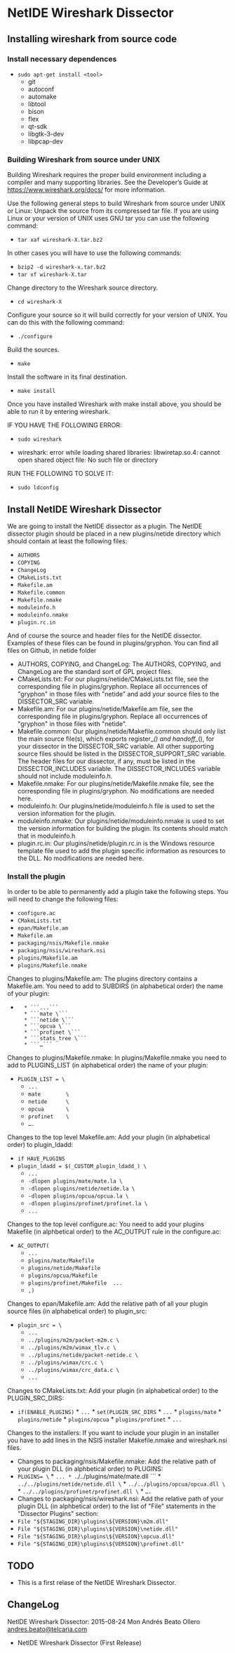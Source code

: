 # NetIDE Wireshark Dissector

## Installing wireshark from source code

### Install necessary dependences

* ```sudo apt-get install <tool>```
	* git
	* autoconf
	* automake
	* libtool
	* bison
	* flex
	* qt-sdk
	* libgtk-3-dev
	* libpcap-dev

### Building Wireshark from source under UNIX

Building Wireshark requires the proper build environment including a compiler and many supporting libraries. See the Developer’s Guide at https://www.wireshark.org/docs/ for more information.

Use the following general steps to build Wireshark from source under UNIX or Linux:
Unpack the source from its compressed tar file. If you are using Linux or your version of UNIX uses GNU tar you can use the following command:
* ```tar xaf wireshark-X.tar.bz2```

In other cases you will have to use the following commands:
* ```bzip2 -d wireshark-x.tar.bz2```
* ```tar xf wireshark-X.tar```

Change directory to the Wireshark source directory.
* ```cd wireshark-X```

Configure your source so it will build correctly for your version of UNIX. You can do this with the following command:
* ```./configure```

Build the sources.
* ```make```

Install the software in its final destination.
* ```make install```

Once you have installed Wireshark with make install above, you should be able to run it by entering wireshark.

IF YOU HAVE THE FOLLOWING ERROR:
* ```sudo wireshark```

* wireshark: error while loading shared libraries: libwiretap.so.4: cannot open shared object file: No such file or directory

RUN THE FOLLOWING TO SOLVE IT:
* ```sudo ldconfig```

## Install NetIDE Wireshark Dissector
We are going to install the NetIDE dissector as a plugin.
The NetIDE dissector plugin should be placed in a new plugins/netide directory which should contain at least the following files:
* ```AUTHORS```
* ```COPYING```
* ```ChangeLog```
* ```CMakeLists.txt```
* ```Makefile.am```
* ```Makefile.common```
* ```Makefile.nmake```
* ```moduleinfo.h```
* ```moduleinfo.nmake```
* ```plugin.rc.in```

And of course the source and header files for the NetIDE dissector.
Examples of these files can be found in plugins/gryphon.
You can find all files on Github, in netide folder

* AUTHORS, COPYING, and ChangeLog:
The AUTHORS, COPYING, and ChangeLog are the standard sort of GPL project files.
* CMakeLists.txt:
For our plugins/netide/CMakeLists.txt file, see the corresponding file in plugins/gryphon.  Replace all occurrences of "gryphon" in those files with "netide" and add your source files to the DISSECTOR_SRC variable.
* Makefile.am:
For our plugins/netide/Makefile.am file, see the corresponding file in plugins/gryphon.  Replace all occurrences of "gryphon" in those files with "netide".
* Makefile.common:
Our plugins/netide/Makefile.common should only list the main source file(s), which exports register_*() and handoff_*(), for your dissector in the DISSECTOR_SRC variable.  All other supporting source files should be listed in the DISSECTOR_SUPPORT_SRC variable.
The header files for our dissector, if any, must be listed in the
DISSECTOR_INCLUDES variable.  The DISSECTOR_INCLUDES variable should not include moduleinfo.h.
* Makefile.nmake:
For our plugins/netide/Makefile.nmake file, see the corresponding file in plugins/gryphon.  No modifications are needed here.
* moduleinfo.h:
Our plugins/netide/moduleinfo.h file is used to set the version information for the plugin.
* moduleinfo.nmake:
Our plugins/netide/moduleinfo.nmake is used to set the version information for building the plugin.  Its contents should match that in moduleinfo.h
* plugin.rc.in:
Our plugins/netide/plugin.rc.in is the Windows resource template file used to add the plugin specific information as resources to the DLL.
No modifications are needed here.

### Install the plugin
In order to be able to permanently add a plugin take the following steps.
You will need to change the following files:
* ```configure.ac```
* ```CMakeLists.txt```
* ```epan/Makefile.am```
* ```Makefile.am```
* ```packaging/nsis/Makefile.nmake```
* ```packaging/nsis/wireshark.nsi```
* ```plugins/Makefile.am```
* ```plugins/Makefile.nmake```

Changes to plugins/Makefile.am:
The plugins directory contains a Makefile.am.  You need to add to SUBDIRS (in alphabetical order) the name of your plugin:
* ```SUBDIRS = $(_CUSTOM_SUBDIRS_) \´´´
	* ```...```
	* ```mate \```
	* ```netide \```
	* ```opcua \```
	* ```profinet \```
	* ```stats_tree \```
	* ```…```

Changes to plugins/Makefile.nmake:
In plugins/Makefile.nmake you need to add to PLUGINS_LIST (in alphabetical order) the name of your plugin:
* ```PLUGIN_LIST = \```
	* ```...```
	* ```mate        \```
	* ```netide      \```
	* ```opcua       \```
	* ```profinet    \```
	* ```….```

Changes to the top level Makefile.am:
Add your plugin (in alphabetical order) to plugin_ldadd:
* ```if HAVE_PLUGINS```
* ```plugin_ldadd = $(_CUSTOM_plugin_ldadd_) \```
	* ```...```
	* ```-dlopen plugins/mate/mate.la \```
	* ```-dlopen plugins/netide/netide.la \```
	* ```-dlopen plugins/opcua/opcua.la \```
	* ```-dlopen plugins/profinet/profinet.la \```
	* ```...```

Changes to the top level configure.ac:
You need to add your plugins Makefile (in alphbetical order) to the AC_OUTPUT rule in the configure.ac:
* ```AC_OUTPUT( ```
  * ```...```
  * ```plugins/mate/Makefile```
  * ```plugins/netide/Makefile```
  * ```plugins/opcua/Makefile```
  * ```plugins/profinet/Makefile  ...```
  * ```,)```

Changes to epan/Makefile.am:
Add the relative path of all your plugin source files (in alphabetical order) to plugin_src:
* ```plugin_src = \```
    * ```...```
	* ```../plugins/m2m/packet-m2m.c \```
	* ```../plugins/m2m/wimax_tlv.c \```
	* ```../plugins/netide/packet-netide.c \```
	* ```../plugins/wimax/crc.c \```
	* ```../plugins/wimax/crc_data.c \```
    * ```...```

Changes to CMakeLists.txt:
Add your plugin (in alphabetical order) to the PLUGIN_SRC_DIRS:
* ```if(ENABLE_PLUGINS)```
        * ```...```
        * ```set(PLUGIN_SRC_DIRS```
        	* ```...```
			* ```plugins/mate```
    		* ```plugins/netide```
			* ```plugins/opcua```
			* ```plugins/profinet```
            * ```...```

Changes to the installers:
If you want to include your plugin in an installer you have to add lines in the NSIS installer Makefile.nmake and wireshark.nsi files.
* Changes to packaging/nsis/Makefile.nmake:
Add the relative path of your plugin DLL (in alphbetical order) to PLUGINS:
* ```PLUGINS= \```
		* ```...
		* ```../../plugins/mate/mate.dll \```
		* ```../../plugins/netide/netide.dll \```
		* ```../../plugins/opcua/opcua.dll \```
		* ```../../plugins/profinet/profinet.dll \```
		* ```….```
* Changes to packaging/nsis/wireshark.nsi:
Add the relative path of your plugin DLL (in alphbetical order) to the list of "File" statements in the "Dissector Plugins" section:
* ```File "${STAGING_DIR}\plugins\${VERSION}\m2m.dll"```
* ```File "${STAGING_DIR}\plugins\${VERSION}\netide.dll"```
* ```File "${STAGING_DIR}\plugins\${VERSION}\opcua.dll"```
* ```File "${STAGING_DIR}\plugins\${VERSION}\profinet.dll"```

## TODO

* This is a first relase of the NetIDE Wireshark Dissector.


## ChangeLog

NetIDE Wireshark Dissector: 2015-08-24 Mon Andrés Beato Ollero <andres.beato@telcaria.com>

   * NetIDE Wireshark Dissector (First Release)
